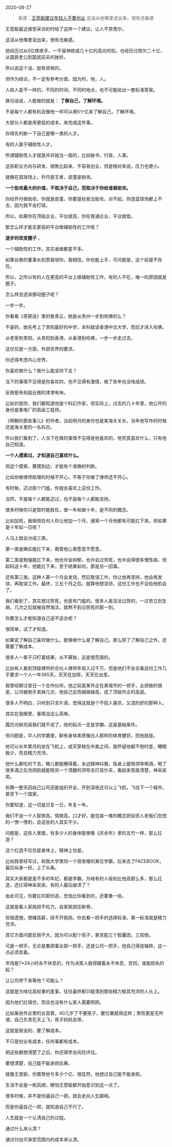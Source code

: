 2020-08-27

> 来源：[王思聪建议年轻人不要创业](http://mp.weixin.qq.com/s?__biz=MzU3NDc5Nzc0NQ==&mid=2247491872&idx=1&sn=5b292a6270bcd00c302642ca3c258caf&chksm=fd2e43feca59cae81c51c40e4aa4b5b2c7f1f2296bfedf3b4375774c83b37213d021077491eb&scene=27#wechat_redirect)
> 这话从他嘴里说出来，很有沧桑感

王思聪最近接受采访的时给了这样一个建议，让人不禁莞尔。  

  

这话从他嘴里说出来，很有沧桑感。  

  

他经历过从5亿练练手，一不留神练成几十亿的高光时刻，也经历过倒欠二十亿，从国民老公到国民前夫的挫折。  

  

所以说这个话，挺有资格的。  

  

但作为结论，不一定有参考价值，因为时，地，人。

  

人和人是不一样的，不同的时间，不同的地点，也不可能给出一套标准答案。  

  

换句话说，人能做的就是： **了解自己，了解环境。**

  

不是每个人都有机会像他一样可以用5个亿来了解自己，了解环境。

  

大部分人都是用更低的成本，来完成这件事。  

  

你得先判断一下自己是哪一类的人才。

  

有的人属于辅助性人才。

  

所谓辅助性人才就是并非独当一面的，比如秘书，行政，人事。

  

这些职业方向与研发、销售比起来，不容易创业，但是相对来说，压力也更小。

  

就像在篮球场上，乔丹是王者，皮蓬是助攻。

  

 **一个助攻最大的价值，不取决于自己，而取决于你给谁做助攻。**

  

你给乔丹做助攻，你就是皮蓬，你要是给我当助攻，对不起，你连篮球场都上不去，因为我不会打球。

  

所以，如果你在顶级企业，平台就高，你在普通企业，平台就低。

  

那怎么样才能去更高的平台做辅助性的工作呢？

  

 **逐步的改变圈子** 。

  

一个辅助性的工作，其实谁做都差不多。

  

如果谷歌的董事长刻意栽培你，我相信，你也能上手，可问题是，这个前提不存在。

  

所以，之所以有的人在更高的平台上做辅助性工作，有的人不在，唯一的原因就是圈子。

  

怎么样去逐渐挪动圈子呢？

  

一步一步。

  

你看看《奇葩说》里的詹青云，她是从贵州一步到哈佛的么？

  

不是的，她先考上了贵阳最好的中学，本科就读香港中文大学，而后才进入哈佛。

  

从老家到贵阳，从贵阳到香港，从香港到哈佛，一步一步走过去。

  

这仅仅是一方面，外部世界的要求。

  

你还得考虑内心世界。

  

你喜欢做什么？做什么能坚持下去？  

  

当下的事情不见得是你喜欢的，也不见得有激情，做了些年也没啥成绩。

  

反倒是有些副业做的津津有味。

  

比如刘慈欣，我们都知道他是个科幻作家，但实际上，过去的几十年里，他公开的身份是某电厂的高级工程师。

  

《明朝的那些事儿》的作者，当前明月的身份也是某海关关长，当年他写作的时候还是海关里的一名科员。

  

所以我们看到了，人当下在做的事情不见得是他喜欢的，他究竟喜欢什么，只有他自己知道。

  

 **一个人摸索过，才知道自己喜欢什么。**

  

但这个摸索，要摸到边，才能有个准确的判断。

  

比如你做律师助理的时候不开心，不等于你做了律师还不开心。

  

有时候，迈过那个门槛，你就会喜欢上这份工作。  

  

当然，不是每个人都能迈过，也不是每个人都能坚持。

  

很多时候你只是暂时能胜任，做一年和做十年，是不同的概念。

  

比如加班，我相信任何人你让他加一个月，通宵一个月他都有可能扛下来。但如果是十年如一日呢？

  

人马上就会分成三类。

  

第一类是确实能扛下来，甭管他心里愿意不愿意。

  

第二类是勉强能扛下来，他也许会抑郁，也许会过劳死，也许会得很多慢性病，但起码这十年，他能扛下来，至于结果如何，那是另一回事。

  

还有第三类。这种人第一个月会发烧，然后耽误工作，你让他再坚持，他会再发烧，再耽误工作。最终，三五个月之后，就算他想坚持，这份工作也不会给他机会了。

  

我们看到了，其实想过劳死，也是有门槛的。很多人是没法过劳的，一过劳立刻生病，几次之后就被自然淘汰，就熬不到过劳死的那一刻。

  

你要怎么才能知道自己适不适合呢？

  

很简单，试了才知道。  

  

如果说了解自己喜欢做什么，能够做什么是了解自己。那么除了了解自己之外，还需要了解成本。

  

很多人一辈子只盯着结果，从不算账，这是很荒唐的。

  

比如有人看到顶级律所的合伙人律师年收入过千万，但是他们不会去看这份工作几乎要求一个人一年365天，天天在加班，天天在出差。

  

我曾经聊过昔日一个合作伙伴。他之前是某外企在某城市的一把手，业绩做的很差，公司被倒手卖掉几次，他自己反而越做越高，成了顶级外企的高层。

  

很多人不明白，只听到只言片语，觉得这就是个不招人喜欢，又混的好的那种人。

  

其实在我眼里，事情没这么简单。

  

履历光鲜亮丽我们就不说了，他的起点一定是学霸，这是基础条件。

  

但问题是，华人的学霸里，鲜有身体素质像白人那样的体育健将，而他就是。

  

他可以长年累月的坐在飞机上，成天穿梭在中美之间，我怀疑他都不倒时差，睡眠极少，而且精力充沛。

  

他什么都吃的下去，哪儿都能睡得着，永远精神抖擞，饭桌上能陪领导喝酒，喝了很多酒之后洗把脸就能陪另一个清醒的领导去打高尔夫，看起来思路清楚，神采奕奕。

  

折腾一整天回自己公司还能组织开会，开到深夜还可以上飞机，飞往下一个城市，甚至下一个国家。

  

你要知道，这一切是日复一日，年复一年。

  

我们不说一个人智商高，情商高，口才好，能包装一堆的概念把投资人老板们忽悠的一愣一愣的，会这些的人其实不少。

  

问题是，这些人里面，有多少人的身体能够像《庆余年》里的五竹一样，那么扛造？

  

这个扛造不仅仅是身体上，精神上也是。

  

比如我曾经写过，和我大学里同一个宿舍楼的某位学霸，后来去了FACEBOOK，最后纵身一跃，上了头条。

  

其实大家都是差不多的年纪，都是学霸，为啥有的人级别比他高那么多，那么扛造，还扛得神采奕奕，有的人最后崩溃了？

  

由此可见，你要扛的那份造，恐怕比你看到的，还要重一些。

  

这就是看人家挑担不吃力，自家挑担压断脊。

  

但很遗憾，想赚高薪，绕不开挑担。你去看一把手的选择标准，第一标准就是精力充沛。

  

其它方面问题反倒不大，因为可以配个班子，甚至配三个智囊团，三班倒。

  

可是一把手，无论是集团事业部一把手，还是公司一把手，他自己得连轴转，这一点必须具备。

  

市场是7*24小时永不休息的，作为决策人就得跟着永不休息，否则，谁能损失的起？

  

让公司停下来等他？可能么？

  

这就是为啥位高权重的差事，往往最终都只能落到那些精力极其充沛的人头上。

  

因为他们扛得住，而且也没有什么家人需要照顾。

  

比如某些外企里的女高管，40几岁了不要孩子，要位置就得这样；男性更是无所谓，自己负责在天上飞，孩子妈妈去带。

  

这就是我说的，要了解成本。

  

不只是创业有成本，任何事都有成本。

  

把这些都想清楚了之后，你还得学会风险评估。

  

要想清楚，自己能不能承担后果。  

  

就像王思聪，你甭管他亏多少个亿，很显然，他想过自己能不能承担。

  

生活不会是一帆风顺，哪怕王思聪都开始意识到这一点了。

  

很多时候，并不是你逼自己一把，就会走向人生巅峰。

  

而是你逼自己一把，就知道自己不行了。

  

人生就是一个认清自己的过程。

  

通过什么来认清？

  

通过付出可承受范围内的成本来认清。

  

